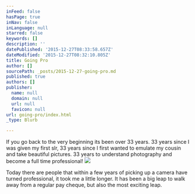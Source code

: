 ```yaml
---
inFeed: false
hasPage: true
inNav: false
inLanguage: null
starred: false
keywords: []
description: ''
datePublished: '2015-12-27T08:33:58.657Z'
dateModified: '2015-12-27T08:32:10.805Z'
title: Going Pro
author: []
sourcePath: _posts/2015-12-27-going-pro.md
published: true
authors: []
publisher:
  name: null
  domain: null
  url: null
  favicon: null
url: going-pro/index.html
_type: Blurb

---
```

If you go back to the very beginning its been over 33 years. 33 years since I was given my first slr, 33 years since I first wanted to emulate my cousin and take beautiful pictures. 33 years to understand photography and become a full time professional!
![](https://s3-us-west-2.amazonaws.com/the-grid-img/p/7a210956636efbee5cb140d976da3c5f832ee2a8.jpg)

Today there are people that within a few years of picking up a camera have turned professional, it took me a little longer. It has been a big leap to walk away from a regular pay cheque, but also the most exciting leap.